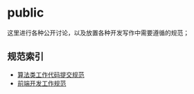 # public

这里进行各种公开讨论，以及放置各种开发写作中需要遵循的规范；

## 规范索引

- [算法类工作代码提交规范](算法类工作代码提交规范.md)
- [前端开发工作规范](前端开发工作规范.md)
